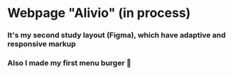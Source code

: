 # Webpage "Alivio" (in process)
### It's my second study layout (Figma), which have adaptive and responsive markup
### Also I made my first menu burger :star2:
